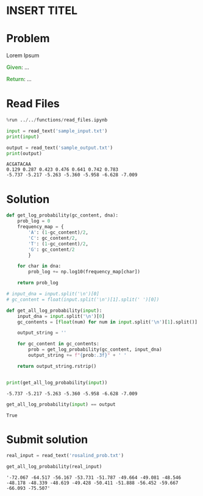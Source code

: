 ---
---

# INSERT TITEL

# Problem

Lorem Ipsum

<span style="color:rgba(70,165,70,255); font-weight:bold">Given</span>: ...

<span style="color:rgba(70,165,70,255); font-weight:bold">Return</span>: ...



# Read Files


```python
%run ../../functions/read_files.ipynb
```


```python
input = read_text('sample_input.txt')
print(input)

output = read_text('sample_output.txt')
print(output)
```

    ACGATACAA
    0.129 0.287 0.423 0.476 0.641 0.742 0.783
    -5.737 -5.217 -5.263 -5.360 -5.958 -6.628 -7.009


# Solution


```python
def get_log_probability(gc_content, dna):
    prob_log = 0
    frequency_map = {
        'A': (1-gc_content)/2,
        'C': gc_content/2,
        'T': (1-gc_content)/2,
        'G': gc_content/2
        }

    for char in dna:
        prob_log += np.log10(frequency_map[char])

    return prob_log

# input_dna = input.split('\n')[0]
# gc_content = float(input.split('\n')[1].split(' ')[0])

def get_all_log_probability(input):
    input_dna = input.split('\n')[0]
    gc_contents = [float(num) for num in input.split('\n')[1].split()]

    output_string = ''

    for gc_content in gc_contents:
        prob = get_log_probability(gc_content, input_dna)
        output_string += f"{prob:.3f}" + ' '

    return output_string.rstrip()


print(get_all_log_probability(input))
```

    -5.737 -5.217 -5.263 -5.360 -5.958 -6.628 -7.009



```python
get_all_log_probability(input) == output
```




    True



# Submit solution


```python
real_input = read_text('rosalind_prob.txt')

get_all_log_probability(real_input)
```




    '-72.067 -64.517 -56.167 -53.731 -51.787 -49.664 -49.081 -48.546 -48.178 -48.339 -48.619 -49.428 -50.411 -51.888 -56.452 -59.667 -66.093 -75.507'




```python

```
